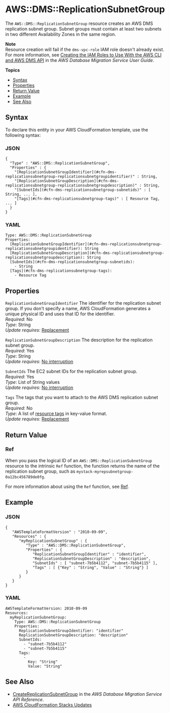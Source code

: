 # AWS::DMS::ReplicationSubnetGroup<a name="aws-resource-dms-replicationsubnet-group"></a>

The `AWS::DMS::ReplicationSubnetGroup` resource creates an AWS DMS replication subnet group\. Subnet groups must contain at least two subnets in two different Availability Zones in the same region\.

**Note**  
Resource creation will fail if the `dms-vpc-role` IAM role doesn't already exist\. For more information, see [ Creating the IAM Roles to Use With the AWS CLI and AWS DMS API](https://docs.aws.amazon.com/dms/latest/userguide/CHAP_Security.APIRole.html) in the *AWS Database Migration Service User Guide*\.

**Topics**
+ [Syntax](#aws-resource-dms-replicationsubnet-group-syntax)
+ [Properties](#aws-resource-dms-replicationsubnet-group-prop)
+ [Return Value](#w13ab1c21c10d102c29c13)
+ [Example](#aws-resource-dms-replicationsubnet-group-example)
+ [See Also](#w13ab1c21c10d102c29c17)

## Syntax<a name="aws-resource-dms-replicationsubnet-group-syntax"></a>

To declare this entity in your AWS CloudFormation template, use the following syntax:

### JSON<a name="aws-resource-dms-replicationsubnet-group-syntax.json"></a>

```
{
  "Type" : "AWS::DMS::ReplicationSubnetGroup",
  "Properties" : {
    "[ReplicationSubnetGroupIdentifier](#cfn-dms-replicationsubnetgroup-replicationsubnetgroupidentifier)" : String,
    "[ReplicationSubnetGroupDescription](#cfn-dms-replicationsubnetgroup-replicationsubnetgroupdescription)" : String,
    "[SubnetIds](#cfn-dms-replicationsubnetgroup-subnetids)" : [ String, ... ],
    "[Tags](#cfn-dms-replicationsubnetgroup-tags)" : [ Resource Tag, ... ]
  }
}
```

### YAML<a name="aws-resource-dms-replicationsubnetgroup-syntax.yaml"></a>

```
Type: AWS::DMS::ReplicationSubnetGroup
Properties: 
  [ReplicationSubnetGroupIdentifier](#cfn-dms-replicationsubnetgroup-replicationsubnetgroupidentifier): String
  [ReplicationSubnetGroupDescription](#cfn-dms-replicationsubnetgroup-replicationsubnetgroupdescription): String
  [SubnetIds](#cfn-dms-replicationsubnetgroup-subnetids):
    - String
  [Tags](#cfn-dms-replicationsubnetgroup-tags):
    - Resource Tag
```

## Properties<a name="aws-resource-dms-replicationsubnet-group-prop"></a>

`ReplicationSubnetGroupIdentifier`  <a name="cfn-dms-replicationsubnetgroup-replicationsubnetgroupidentifier"></a>
The identifier for the replication subnet group\. If you don't specify a name, AWS CloudFormation generates a unique physical ID and uses that ID for the identifier\.  
*Required*: No  
*Type*: String  
*Update requires*: [Replacement](using-cfn-updating-stacks-update-behaviors.md#update-replacement)

`ReplicationSubnetGroupDescription`  <a name="cfn-dms-replicationsubnetgroup-replicationsubnetgroupdescription"></a>
The description for the replication subnet group\.  
*Required*: Yes  
*Type*: String  
*Update requires*: [No interruption](using-cfn-updating-stacks-update-behaviors.md#update-no-interrupt)

`SubnetIds`  <a name="cfn-dms-replicationsubnetgroup-subnetids"></a>
The EC2 subnet IDs for the replication subnet group\.  
*Required*: Yes  
*Type*: List of String values  
*Update requires*: [No interruption](using-cfn-updating-stacks-update-behaviors.md#update-no-interrupt)

`Tags`  <a name="cfn-dms-replicationsubnetgroup-tags"></a>
The tags that you want to attach to the AWS DMS replication subnet group\.  
*Required*: No  
*Type*: A list of [resource tags](aws-properties-resource-tags.md) in key\-value format\.  
*Update requires*: [Replacement](using-cfn-updating-stacks-update-behaviors.md#update-replacement) 

## Return Value<a name="w13ab1c21c10d102c29c13"></a>

### Ref<a name="w13ab1c21c10d102c29c13b2"></a>

When you pass the logical ID of an `AWS::DMS::ReplicationSubnetGroup` resource to the intrinsic `Ref` function, the function returns the name of the replication subnet group, such as `mystack-myrepsubnetgroup-0a12bc456789de0fg`\.

For more information about using the `Ref` function, see [Ref](intrinsic-function-reference-ref.md)\.

## Example<a name="aws-resource-dms-replicationsubnet-group-example"></a>

### JSON<a name="aws-resource-dms-replicationsubnet-group-example.json"></a>

```
{
   "AWSTemplateFormatVersion" : "2010-09-09",
   "Resources" : {
      "myReplicationSubnetGroup" : {
         "Type" : "AWS::DMS::ReplicationSubnetGroup",
         "Properties" : {
            "ReplicationSubnetGroupIdentifier" : "identifier",
            "ReplicationSubnetGroupDescription" : "description",
            "SubnetIds" : [ "subnet-7b5b4112", "subnet-7b5b4115" ],
            "Tags" : [ {"Key" : "String", "Value" : "String"} ]
         }
      }
   }
}
```

### YAML<a name="aws-resource-dms-replicationsubnet-group-example.yaml"></a>

```
AWSTemplateFormatVersion: 2010-09-09
Resources: 
  myReplicationSubnetGroup: 
    Type: AWS::DMS::ReplicationSubnetGroup
    Properties: 
      ReplicationSubnetGroupIdentifier: "identifier"
      ReplicationSubnetGroupDescription: "description"
      SubnetIds: 
        - "subnet-7b5b4112"
        - "subnet-7b5b4115"
      Tags: 
        - 
          Key: "String"
          Value: "String"
```

## See Also<a name="w13ab1c21c10d102c29c17"></a>
+ [CreateReplicationSubnetGroup](http://docs.aws.amazon.com/dms/latest/APIReference/API_CreateReplicationSubnetGroup.html) in the *AWS Database Migration Service API Reference*\.
+ [AWS CloudFormation Stacks Updates](using-cfn-updating-stacks.md)